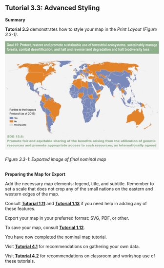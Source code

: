 ## Tutorial 3.3: Advanced Styling

**Summary**

**Tutorial 3.3** demonstrates how to style your map in the *Print Layout (Figure 3.3-1)*.

![](3.3_layout_images/image_0.png)

###### Figure 3.3-1: Exported image of final nominal map

**Preparing the Map for Export**

Add the necessary map elements: legend, title, and subtitle. Remember to set a scale that does not crop any of the small nations on the eastern and western edges of the map.

Consult [**Tutorial 1.11**](/1_Choropleth/1.11_Layout.md) and [**Tutorial 1.13**](/1_Choropleth/1.13_Advanced_Layout.md) if you need help in adding any of these features.

Export your map in your preferred format: SVG, PDF, or other.

To save your map, consult [**Tutorial 1.12**](/1_Choropleth/1.12_Save.md).

You have now completed the nominal map tutorial.

Visit [**Tutorial 4.1**](/4_Future_Directions/4.1_Recommendations_own_data.md) for recommendations on gathering your own data.

Visit [**Tutorial 4.2**](/4_Future_Directions/4.2_K12_Classroom_Use.md) for recommendations on classroom and workshop use of these tutorials.
